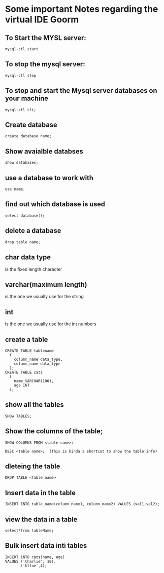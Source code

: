 # Some important Notes regarding the virtual IDE Goorm

## To Start the MYSL server:
```
mysql-ctl start
```

## To stop the mysql server:
```
mysql-ctl stop
```

## To stop and start the Mysql server databases on your machine
```
mysql-ctl cli;
```

## Create database
```
create database name;
```

## Show avaialble databses
```
show databases;
```
## use a database to work with
```
use name;
```

## find out which database is used
```
select database();
```

## delete a database
```
drop table name;
```

## char data type
is the fixed length character

## varchar(maximum length)
is the one we usually use for the string

## int
is the one we usually use for the int numbers

## create a table
```
CREATE TABLE tablename
  (
    column_name data_type,
    column_name data_type
  );
CREATE TABLE cats
  (
    name VARCHAR(100),
    age INT
  );
  ```
  ## show all the tables
  ```
  SHOw TABLES;
  ```

  ## Show the columns of the table;
  ```
  SHOW COLUMNS FROM <table name>;

  DESC <table name>;  (this is kinda a shortcut to show the table info)
  ```

## dleteing the table
```
DROP TABLE <table name>
```

## Insert data in the table
```
INSERT INTO table_name(column_name1, column_name2) VALUES (val1,val2);
```


## view the data in a table
```
select*from tableName;
```

## Bulk insert data inti tables
```
INSERT INTO cats(name, age)
VALUES ('Charlie', 10),
       ('bllue',4);
```













